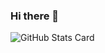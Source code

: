 ### Hi there 👋
![GitHub Stats Card](https://github-readme-stats.vercel.app/api?username=Rinichiro-Nagatomo&theme=radical&show_icons=true&count_private=true)

<!--
**Rinichiro-Nagatomo/Rinichiro-Nagatomo** is a ✨ _special_ ✨ repository because its `README.md` (this file) appears on your GitHub profile.

Here are some ideas to get you started:

- 🔭 I’m currently working on ...
- 🌱 I’m currently learning ...
- 👯 I’m looking to collaborate on ...
- 🤔 I’m looking for help with ...
- 💬 Ask me about ...
- 📫 How to reach me: ...
- 😄 Pronouns: ...
- ⚡ Fun fact: ...
-->
